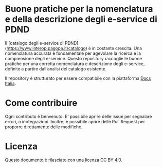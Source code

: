 # Buone pratiche per la nomenclatura e della descrizione degli e-service di PDND

Il [catalogo degli e-service di PDND] (https://www.interop.pagopa.it/catalogo) è in costante crescita. Una nomenclatura accurata è fondamentale per agevolare la ricerca e la comprensione degli e-service. Questo repository raccoglie le buone pratiche per una corretta nomenclatura e descrizione degli e-service, definite a partire dall’analisi del catalogo esistente.


Il repository è strutturato per essere compatibile con la piattaforma [Docs
Italia](https://italia.github.io/pdnd-guida-nomenclatura-eservice/docs/buone-pratiche-per-il-nome.html). 


# Come contribuire

Ogni contributo è benvenuto. E' possibile aprire delle issue per segnalare errori, o inntegrazioni. Inoltre, è possibile aprire delle Pull Request per proporre direttamente delle modifiche.

# Licenza 

Questo documento è rilasciato con una licenza CC BY 4.0.
